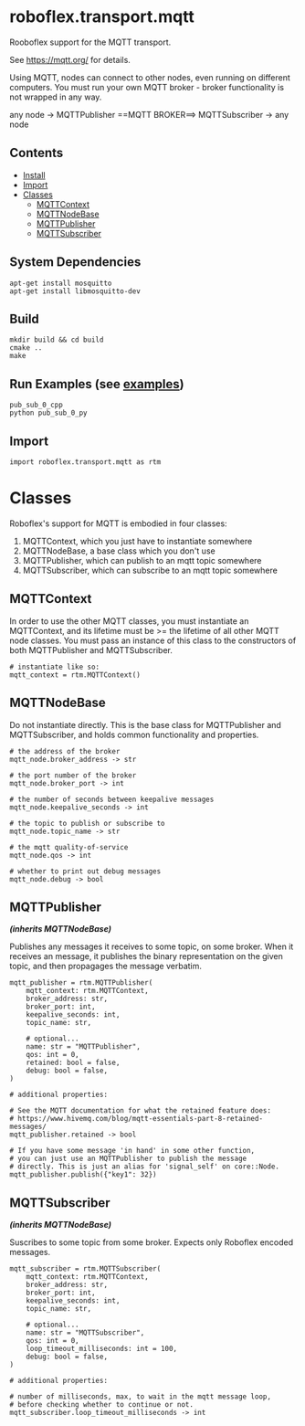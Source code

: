 # roboflex.transport.mqtt

Rooboflex support for the MQTT transport.

See https://mqtt.org/ for details.

Using MQTT, nodes can connect to other nodes, even running on different computers. You must run your own MQTT broker - broker functionality is not wrapped in any way.

any node -> MQTTPublisher ==MQTT BROKER==> MQTTSubscriber -> any node

## Contents

* [Install](#install)
* [Import](#import)
* [Classes](#classes)
    * [MQTTContext](#mqttontext)
    * [MQTTNodeBase](#mqttnodebase)
    * [MQTTPublisher](#mqttpublisher)
    * [MQTTSubscriber](#mqttsubscriber)


## System Dependencies

    apt-get install mosquitto
    apt-get install libmosquitto-dev

## Build

    mkdir build && cd build
    cmake ..
    make

## Run Examples (see [examples](examples))

    pub_sub_0_cpp
    python pub_sub_0_py

## Import

    import roboflex.transport.mqtt as rtm

# Classes

Roboflex's support for MQTT is embodied in four classes:

1. MQTTContext, which you just have to instantiate somewhere
2. MQTTNodeBase, a base class which you don't use
3. MQTTPublisher, which can publish to an mqtt topic somewhere
4. MQTTSubscriber, which can subscribe to an mqtt topic somewhere


## MQTTContext

In order to use the other MQTT classes, you must instantiate an MQTTContext, and its lifetime must be >= the lifetime of all other MQTT node classes. You must pass an instance of this class to the constructors
of both MQTTPublisher and MQTTSubscriber.

    # instantiate like so:
    mqtt_context = rtm.MQTTContext()

## MQTTNodeBase

Do not instantiate directly. This is the base class for MQTTPublisher and MQTTSubscriber, and holds common functionality and properties.

    # the address of the broker
    mqtt_node.broker_address -> str

    # the port number of the broker
    mqtt_node.broker_port -> int

    # the number of seconds between keepalive messages
    mqtt_node.keepalive_seconds -> int

    # the topic to publish or subscribe to
    mqtt_node.topic_name -> str

    # the mqtt quality-of-service
    mqtt_node.qos -> int

    # whether to print out debug messages
    mqtt_node.debug -> bool

## MQTTPublisher

_**(inherits MQTTNodeBase)**_

Publishes any messages it receives to some topic, on some broker. When it receives an message, it publishes the binary representation on the given topic, and then propagages the message verbatim.

    mqtt_publisher = rtm.MQTTPublisher(
        mqtt_context: rtm.MQTTContext,
        broker_address: str,
        broker_port: int,
        keepalive_seconds: int,
        topic_name: str,

        # optional...
        name: str = "MQTTPublisher",
        qos: int = 0,
        retained: bool = false,
        debug: bool = false,
    )

    # additional properties:

    # See the MQTT documentation for what the retained feature does:
    # https://www.hivemq.com/blog/mqtt-essentials-part-8-retained-messages/
    mqtt_publisher.retained -> bool

    # If you have some message 'in hand' in some other function,
    # you can just use an MQTTPublisher to publish the message
    # directly. This is just an alias for 'signal_self' on core::Node.
    mqtt_publisher.publish({"key1": 32})


## MQTTSubscriber

_**(inherits MQTTNodeBase)**_

Suscribes to some topic from some broker. Expects only Roboflex encoded messages.

    mqtt_subscriber = rtm.MQTTSubscriber(
        mqtt_context: rtm.MQTTContext,
        broker_address: str,
        broker_port: int,
        keepalive_seconds: int,
        topic_name: str,

        # optional...
        name: str = "MQTTSubscriber",
        qos: int = 0,
        loop_timeout_milliseconds: int = 100,
        debug: bool = false,
    )

    # additional properties:

    # number of milliseconds, max, to wait in the mqtt message loop,
    # before checking whether to continue or not.
    mqtt_subscriber.loop_timeout_milliseconds -> int
